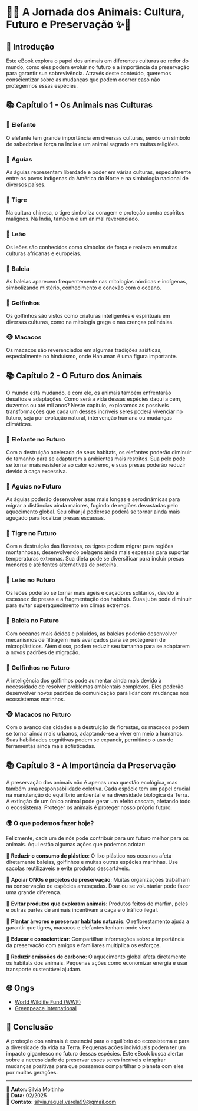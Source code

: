 # 🌿✨ A Jornada dos Animais: Cultura, Futuro e Preservação ✨🌿

## 📖 Introdução

Este eBook explora o papel dos animais em diferentes culturas ao redor do mundo, como eles podem evoluir no futuro e a importância da preservação para garantir sua sobrevivência. Através deste conteúdo, queremos conscientizar sobre as mudanças que podem ocorrer caso não protegermos essas espécies.

## 📚 Capítulo 1 - Os Animais nas Culturas

### 🐘 Elefante

O elefante tem grande importância em diversas culturas, sendo um símbolo de sabedoria e força na Índia e um animal sagrado em muitas religiões.

### 🦅 Águias

As águias representam liberdade e poder em várias culturas, especialmente entre os povos indígenas da América do Norte e na simbologia nacional de diversos países.

### 🐅 Tigre

Na cultura chinesa, o tigre simboliza coragem e proteção contra espíritos malignos. Na Índia, também é um animal reverenciado.

### 🦁 Leão

Os leões são conhecidos como símbolos de força e realeza em muitas culturas africanas e europeias.

### 🐋 Baleia

As baleias aparecem frequentemente nas mitologias nórdicas e indígenas, simbolizando mistério, conhecimento e conexão com o oceano.

### 🐬 Golfinhos

Os golfinhos são vistos como criaturas inteligentes e espirituais em diversas culturas, como na mitologia grega e nas crenças polinésias.

### 🐵 Macacos

Os macacos são reverenciados em algumas tradições asiáticas, especialmente no hinduísmo, onde Hanuman é uma figura importante.

## 📚 Capítulo 2 - O Futuro dos Animais

O mundo está mudando, e com ele, os animais também enfrentarão desafios e adaptações. Como será a vida dessas espécies daqui a cem, duzentos ou até mil anos? Neste capítulo, exploramos as possíveis transformações que cada um desses incríveis seres poderá vivenciar no futuro, seja por evolução natural, intervenção humana ou mudanças climáticas.

### 🐘 Elefante no Futuro

Com a destruição acelerada de seus habitats, os elefantes poderão diminuir de tamanho para se adaptarem a ambientes mais restritos. Sua pele pode se tornar mais resistente ao calor extremo, e suas presas poderão reduzir devido à caça excessiva.

### 🦅 Águias no Futuro

As águias poderão desenvolver asas mais longas e aerodinâmicas para migrar a distâncias ainda maiores, fugindo de regiões devastadas pelo aquecimento global. Seu olhar já poderoso poderá se tornar ainda mais aguçado para localizar presas escassas.

### 🐅 Tigre no Futuro

Com a destruição das florestas, os tigres podem migrar para regiões montanhosas, desenvolvendo pelagens ainda mais espessas para suportar temperaturas extremas. Sua dieta pode se diversificar para incluir presas menores e até fontes alternativas de proteína.

### 🦁 Leão no Futuro

Os leões poderão se tornar mais ágeis e caçadores solitários, devido à escassez de presas e a fragmentação dos habitats. Suas juba pode diminuir para evitar superaquecimento em climas extremos.

### 🐋 Baleia no Futuro

Com oceanos mais ácidos e poluídos, as baleias poderão desenvolver mecanismos de filtragem mais avançados para se protegerem de microplásticos. Além disso, podem reduzir seu tamanho para se adaptarem a novos padrões de migração.

### 🐬 Golfinhos no Futuro

A inteligência dos golfinhos pode aumentar ainda mais devido à necessidade de resolver problemas ambientais complexos. Eles poderão desenvolver novos padrões de comunicação para lidar com mudanças nos ecossistemas marinhos.

### 🐵 Macacos no Futuro

Com o avanço das cidades e a destruição de florestas, os macacos podem se tornar ainda mais urbanos, adaptando-se a viver em meio a humanos. Suas habilidades cognitivas podem se expandir, permitindo o uso de ferramentas ainda mais sofisticadas.

## 📚 Capítulo 3 - A Importância da Preservação

A preservação dos animais não é apenas uma questão ecológica, mas também uma responsabilidade coletiva. Cada espécie tem um papel crucial na manutenção do equilíbrio ambiental e na diversidade biológica da Terra. A extinção de um único animal pode gerar um efeito cascata, afetando todo o ecossistema. Proteger os animais é proteger nosso próprio futuro.

### 🌍 O que podemos fazer hoje?

Felizmente, cada um de nós pode contribuir para um futuro melhor para os animais. Aqui estão algumas ações que podemos adotar:

🔹 **Reduzir o consumo de plástico**: O lixo plástico nos oceanos afeta diretamente baleias, golfinhos e muitas outras espécies marinhas. Use sacolas reutilizáveis e evite produtos descartáveis.

🔹 **Apoiar ONGs e projetos de preservação**: Muitas organizações trabalham na conservação de espécies ameaçadas. Doar ou se voluntariar pode fazer uma grande diferença.

🔹 **Evitar produtos que exploram animais**: Produtos feitos de marfim, peles e outras partes de animais incentivam a caça e o tráfico ilegal.

🔹 **Plantar árvores e preservar habitats naturais**: O reflorestamento ajuda a garantir que tigres, macacos e elefantes tenham onde viver.

🔹 **Educar e conscientizar**: Compartilhar informações sobre a importância da preservação com amigos e familiares multiplica os esforços.

🔹 **Reduzir emissões de carbono**: O aquecimento global afeta diretamente os habitats dos animais. Pequenas ações como economizar energia e usar transporte sustentável ajudam.

## 🌐 Ongs 

- [World Wildlife Fund (WWF)](https://www.worldwildlife.org/)
- [Greenpeace International](https://www.greenpeace.org/international/)

## 📌 Conclusão

A proteção dos animais é essencial para o equilíbrio do ecossistema e para a diversidade da vida na Terra. Pequenas ações individuais podem ter um impacto gigantesco no futuro dessas espécies. Este eBook busca alertar sobre a necessidade de preservar esses seres incríveis e inspirar mudanças positivas para que possamos compartilhar o planeta com eles por muitas gerações.

---

📌 **Autor:** Silvia Moitinho  
📅 **Data:** 02/2025  
📩 **Contato:** silvia.raquel.varela99@gmail.com

